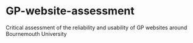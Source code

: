 # GP-website-assessment
Critical assessment of the reliability and usability of GP websites around Bournemouth University
